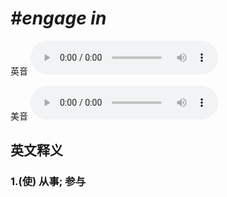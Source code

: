 # ***\#engage in*** 
英音
<audio src="./media/engage in1_AAC.aac" controls="controls"></audio>

美音
<audio src="./media/engage in2_AAC.aac" controls="controls"></audio>



  

英文释义
---
### 1.**(使) 从事; 参与**  


